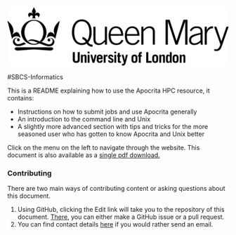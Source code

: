 ![QMUL logo](./img/qmul_logo.png)

#SBCS-Informatics

This is a README explaining how to use the Apocrita HPC resource, it contains:

* Instructions on how to submit jobs and use Apocrita generally
* An introduction to the command line and Unix
* A slightly more advanced section with tips and tricks for the more seasoned user who has gotten to know Apocrita and Unix better

Click on the menu on the left to navigate through the website. This document is also available as a [single pdf download.](book.pdf)

### Contributing
There are two main ways of contributing content or asking questions about this document.

1. Using GitHub, clicking the Edit link will take you to the repository of this document. [There](https://github.com/sbcs-informatics/sbcs-informatics.github.io), you can either make a GitHub issue or a pull request.
2. You can find contact details [here](3_0_contact.md) if you would rather send an email.
